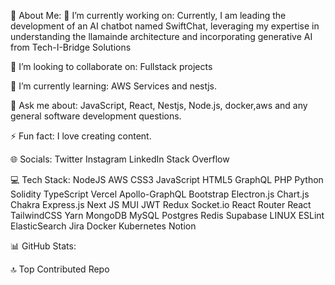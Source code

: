 💫 About Me:
🔭 I’m currently working on:
Currently, I am leading the development of an AI chatbot named SwiftChat, leveraging my expertise in understanding the llamainde architecture and incorporating generative AI from Tech-I-Bridge Solutions

👯 I’m looking to collaborate on:
Fullstack projects

🌱 I’m currently learning:
AWS Services and nestjs.

💬 Ask me about:
JavaScript, React, Nestjs, Node.js, docker,aws  and any general software development questions.

⚡ Fun fact:
I love creating content.

🌐 Socials:
Twitter Instagram LinkedIn Stack Overflow

💻 Tech Stack:
NodeJS AWS CSS3 JavaScript HTML5 GraphQL PHP Python Solidity TypeScript Vercel Apollo-GraphQL Bootstrap Electron.js Chart.js Chakra Express.js Next JS MUI JWT Redux Socket.io React Router React TailwindCSS Yarn MongoDB MySQL Postgres Redis Supabase LINUX ESLint ElasticSearch Jira Docker Kubernetes Notion

📊 GitHub Stats:




🔝 Top Contributed Repo


